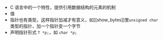 - C 语言中的一个特性，提供引用数据结构的元素的机制
- 值
- 指针也有类型，这样指针加减才有意义，如[[show_bytes]]里`unsigned char` 类型的指针，加一个指针变一个字节
- 声明指针形式 `T *p;`，如 `char *p;`